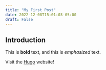 ```yaml
---
title: "My First Post"
date: 2022-12-08T15:01:03-05:00
draft: False
---
```


## Introduction

This is **bold** text, and this is *emphasized* text.

Visit the [Hugo](https://gohugo.io) website!
